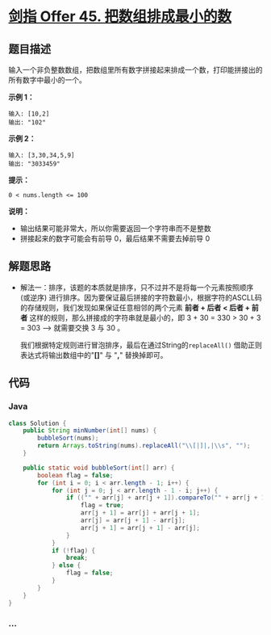 # [剑指 Offer 45. 把数组排成最小的数](https://leetcode-cn.com/problems/ba-shu-zu-pai-cheng-zui-xiao-de-shu-lcof/)

## 题目描述

输入一个非负整数数组，把数组里所有数字拼接起来排成一个数，打印能拼接出的所有数字中最小的一个。

**示例 1：**

```
输入: [10,2]
输出: "102"
```

**示例 2：**

```
输入: [3,30,34,5,9]
输出: "3033459"
```

**提示：**

```
0 < nums.length <= 100
```

**说明：**

- 输出结果可能非常大，所以你需要返回一个字符串而不是整数
- 拼接起来的数字可能会有前导 0，最后结果不需要去掉前导 0

## 解题思路

- 解法一：排序，该题的本质就是排序，只不过并不是将每一个元素按照顺序(或逆序) 进行排序。因为要保证最后拼接的字符数最小，根据字符的ASCLL码的存储规则，我们发现如果保证任意相邻的两个元素 **前者 + 后者 < 后者 + 前者** 这样的规则，那么拼接成的字符串就是最小的，即 3 + 30 = 330 > 30 + 3 = 303  --> 就需要交换 3 与 30 。

  我们根据特定规则进行冒泡排序，最后在通过String的`replaceAll()` 借助正则表达式将输出数组中的"**[]**" 与 "**,**" 替换掉即可。

  

## 代码

<!-- tabs:start -->

### **Java**

```java
class Solution {
    public String minNumber(int[] nums) {
        bubbleSort(nums);
        return Arrays.toString(nums).replaceAll("\\[|]|,|\\s", "");
    }

    public static void bubbleSort(int[] arr) {
        boolean flag = false;
        for (int i = 0; i < arr.length - 1; i++) {
            for (int j = 0; j < arr.length - 1 - i; j++) {
                if (("" + arr[j] + arr[j + 1]).compareTo("" + arr[j + 1] + arr[j]) > 0) {
                    flag = true;
                    arr[j + 1] = arr[j] + arr[j + 1];
                    arr[j] = arr[j + 1] - arr[j];
                    arr[j + 1] = arr[j + 1] - arr[j];
                }
            }
            if (!flag) {
                break;
            } else {
                flag = false;
            }
        }
    }
}
```


### **...**

```

```

<!-- tabs:end -->